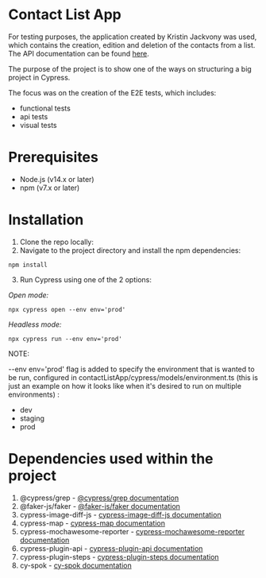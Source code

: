 # Contact List App

For testing purposes, the application created by Kristin Jackvony was used, which contains the creation, edition and deletion of the contacts from a list.
The API documentation can be found [here](https://documenter.getpostman.com/view/4012288/TzK2bEa8).

The purpose of the project is to show one of the ways on structuring a big project in Cypress.

The focus was on the creation of the E2E tests, which includes:

- functional tests
- api tests
- visual tests

# Prerequisites

- Node.js (v14.x or later)
- npm (v7.x or later)

# Installation

1. Clone the repo locally:
2. Navigate to the project directory and install the npm dependencies:

```
npm install
```

3. Run Cypress using one of the 2 options:

_Open mode:_

```
npx cypress open --env env='prod'
```

_Headless mode:_

```
npx cypress run --env env='prod'
```

NOTE:

--env env='prod' flag is added to specify the environment that is wanted to be run, configured in contactListApp/cypress/models/environment.ts (this is just an example on how it looks like when it's desired to run on multiple environments) :

- dev
- staging
- prod

# Dependencies used within the project

1. @cypress/grep - [@cypress/grep documentation](https://www.npmjs.com/package/@cypress/grep)
2. @faker-js/faker - [@faker-js/faker documentation](https://www.npmjs.com/package/@faker-js/faker)
3. cypress-image-diff-js - [cypress-image-diff-js documentation](https://www.npmjs.com/package/cypress-image-diff-js)
4. cypress-map - [cypress-map documentation](https://github.com/bahmutov/cypress-map)
5. cypress-mochawesome-reporter - [cypress-mochawesome-reporter documentation](https://www.npmjs.com/package/cypress-mochawesome-reporter)
6. cypress-plugin-api - [cypress-plugin-api documentation](https://github.com/filiphric/cypress-plugin-api)
7. cypress-plugin-steps - [cypress-plugin-steps documentation](https://github.com/filiphric/cypress-plugin-steps)
8. cy-spok - [cy-spok documentation](https://github.com/bahmutov/cy-spok)
